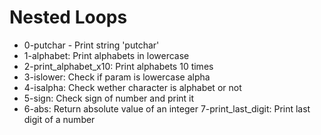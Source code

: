 # Nested Loops

- 0-putchar - Print string 'putchar'
- 1-alphabet: Print alphabets in lowercase
- 2-print_alphabet_x10: Print alphabets 10 times
- 3-islower: Check if param is lowercase alpha
- 4-isalpha: Check wether character is alphabet or not
- 5-sign: Check sign of number and print it
- 6-abs: Return absolute value of an integer
7-print_last_digit: Print last digit of a number
